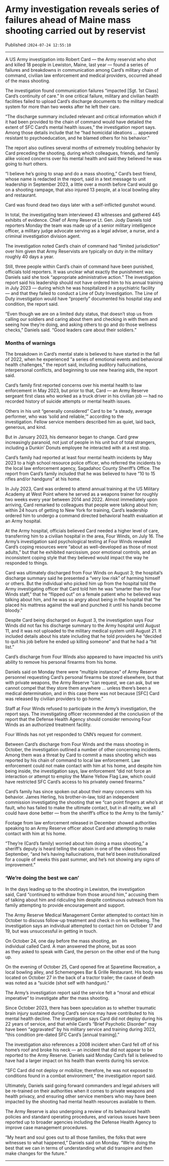 # Army investigation reveals series of failures ahead of Maine mass shooting carried out by reservist

Published :`2024-07-24 12:55:10`

---

A US Army investigation into Robert Card — the Army reservist who shot and killed 18 people in Lewiston, Maine, last year — found a series of failures and breakdowns in communication among Card’s military chain of command, civilian law enforcement and medical providers, occurred ahead of the mass shooting.

The investigation found communication failures “impacted [Sgt. 1st Class] Card’s continuity of care.” In one critical failure, military and civilian health facilities failed to upload Card’s discharge documents to the military medical system for more than two weeks after he left their care.

“The discharge summary included relevant and critical information which if it had been provided to the chain of command would have detailed the extent of SFC Card’s mental health issues,” the investigation report says. Among those details include that he “had homicidal ideations … appeared resistant to psychoeducation, and he blamed others for his behavior.”

The report also outlines several months of extremely troubling behavior by Card preceding the shooting, during which colleagues, friends, and family alike voiced concerns over his mental health and said they believed he was going to hurt others.

“I believe he’s going to snap and do a mass shooting,” Card’s best friend, whose name is redacted in the report, said in a text message to unit leadership in September 2023, a little over a month before Card would go on a shooting rampage, that also injured 13 people, at a local bowling alley and restaurant.

Card was found dead two days later with a self-inflicted gunshot wound.

In total, the investigating team interviewed 43 witnesses and gathered 445 exhibits of evidence. Chief of Army Reserve Lt. Gen. Jody Daniels told reporters Monday the team was made up of a senior military intelligence officer, a military judge advocate serving as a legal adviser, a nurse, and a criminal investigation division agent.

The investigation noted Card’s chain of command had “limited jurisdiction” over him given that Army Reservists are typically on duty in the military roughly 40 days a year.

Still, three people within Card’s chain of command have been punished, officials told reporters. It was unclear what exactly the punishment was; Daniels said she took “appropriate administrative action.” The investigation report said his leadership should not have ordered him to his annual training in July 2023 — during which he was hospitalized in a psychiatric facility — and that they failed to conduct a Line of Duty Investigation. The Line of Duty investigation would have “properly” documented his hospital stay and condition, the report said.

“Even though we are on a limited duty status, that doesn’t stop us from calling our soldiers and caring about them and checking in with them and seeing how they’re doing, and asking others to go and do those wellness checks,” Daniels said. “Good leaders care about their soldiers.”

### Months of warnings

The breakdown in Card’s mental state is believed to have started in the fall of 2022, when he experienced “a series of emotional events and behavioral health challenges,” the report said, including auditory hallucinations, interpersonal conflicts, and beginning to use new hearing aids, the report said.

Card’s family first reported concerns over his mental health to law enforcement in May 2023, but prior to that, Card — an Army Reserve sergeant first class who worked as a truck driver in his civilian job — had no recorded history of suicide attempts or mental health issues.

Others in his unit “generally considered” Card to be “a steady, average performer, who was ‘solid and reliable,’” according to the investigation. Fellow service members described him as quiet, laid back, generous, and kind.

But in January 2023, his demeanor began to change. Card grew increasingly paranoid, not just of people in his unit but of total strangers, including a Dunkin’ Donuts employee he interacted with at a rest stop.

Card’s family had reported at least four mental health incidents by May 2023 to a high school resource police officer, who referred the incidents to the local law enforcement agency, Sagadahoc County Sheriff’s Office. The report from Card’s family included that he was believed to have “10 to 15 rifles and/or handguns” at his home.

In July 2023, Card was ordered to attend annual training at the US Military Academy at West Point where he served as a weapons trainer for roughly two weeks every year between 2014 and 2022. Almost immediately upon arriving, Card remarked to colleagues that people were talking about him; within 24 hours of getting to New York for training, Card’s leadership ordered him to undergo a command directed behavioral health evaluation at an Army hospital.

At the Army hospital, officials believed Card needed a higher level of care, transferring him to a civilian hospital in the area, Four Winds, on July 16. The Army’s investigation said psychological testing at Four Winds revealed Card’s coping resources were “about as well-developed as those of most adults,” but that he exhibited narcissism, poor emotional controls, and an inconsistent coping style that they believed would impact the way he responded to things.

Card was ultimately discharged from Four Winds on August 3; the hospital’s discharge summary said he presented a “very low risk” of harming himself or others. But the individual who picked him up from the hospital told the Army investigating officer that Card told him he was “smarter than the Four Winds staff,” that he “flipped out” on a female patient who he believed was talking about him, and he was so angry about being in the hospital that “he placed his mattress against the wall and punched it until his hands become bloody.”

Despite Card being discharged on August 3, the investigation says Four Winds did not fax his discharge summary to the Army hospital until August 11, and it was not uploaded to the military medical system until August 21. It included details about his state including that he told providers he “decided to quit his job before he ended up killing someone” and that he had a “hit list.”

Card’s discharge from Four Winds also appeared to have impacted his unit’s ability to remove his personal firearms from his home.

Daniels said on Monday there were “multiple instances” of Army Reserve personnel requesting Card’s personal firearms be stored elsewhere, but that with private weapons, the Army Reserve “can request, we can ask, but we cannot compel that they store them anywhere … unless there’s been a medical determination, and in this case there was not because [SFC] Card was released by civilian providers to go home.”

Staff at Four Winds refused to participate in the Army’s investigation, the report says. The investigating officer recommended at the conclusion of the report that the Defense Health Agency should consider removing Four Winds as an authorized treatment facility.

Four Winds has not yet responded to CNN’s request for comment.

Between Card’s discharge from Four Winds and the mass shooting in October, the investigation outlined a number of other concerning incidents. Among them was a threat by Card to commit a mass shooting which was reported by his chain of command to local law enforcement. Law enforcement could not make contact with him at his home, and despite him being inside, the investigation says, law enforcement “did not force an interaction or attempt to employ the Maine Yellow Flag Law, which could have restricted SFC Card’s access to his privately owned firearms.”

Card’s family has since spoken out about their many concerns with his behavior. James Herling, his brother-in-law, told an independent commission investigating the shooting that we “can point fingers at who’s at fault, who has failed to make the ultimate contact, but in all reality, we all could have done better — from the sheriff’s office to the Army to the family.”

Footage from law enforcement released in December showed authorities speaking to an Army Reserve officer about Card and attempting to make contact with him at his home.

“They’re (Card’s family) worried about him doing a mass shooting,” a sheriff’s deputy is heard telling the captain in one of the videos from September, “and he’s having hallucinations, that he’d been institutionalized for a couple of weeks this past summer, and he’s not showing any signs of improvement.”

### ‘We’re doing the best we can’

In the days leading up to the shooting in Lewiston, the investigation said, Card “continued to withdraw from those around him,” accusing them of talking about him and ridiculing him despite continuous outreach from his family attempting to provide encouragement and support.

The Army Reserve Medical Management Center attempted to contact him in October to discuss follow-up treatment and check in on his wellbeing. The investigation says an individual attempted to contact him on October 17 and 19, but was unsuccessful in getting in touch.

On October 24, one day before the mass shooting, an individual called Card. A man answered the phone, but as soon as they asked to speak with Card, the person on the other end of the hung up.

On the evening of October 25, Card opened fire at Sparetime Recreation, a local bowling alley, and Schemengees Bar & Grille Restaurant. His body was located on October 27 in the back of a tractor trailer; the cause of death was noted as a “suicide (shot self with handgun).”

The Army’s investigation report said the service felt a “moral and ethical imperative” to investigate after the mass shooting.

Since October 2023, there has been speculation as to whether traumatic brain injury sustained during Card’s service may have contributed to his mental health decline. The investigation says Card did not deploy during his 22 years of service, and that while Card’s “Brief Psychotic Disorder” may have been “aggravated” by his military service and training during 2023, “this condition pre-dated SFC Card’s [annual training].”

The investigation also references a 2008 incident when Card fell off of his home’s roof and broke his neck — an incident that did not appear to be reported to the Army Reserve. Daniels said Monday Card’s fall is believed to have had a larger impact on his health than events during his service.

“SFC Card did not deploy or mobilize; therefore, he was not exposed to conditions found in a combat environment,” the investigation report said.

Ultimately, Daniels said going forward commanders and legal advisers will be re-trained on their authorities when it comes to private weapons and health privacy, and ensuring other service members who may have been impacted by the shooting had mental health resources available to them.

The Army Reserve is also undergoing a review of its behavioral health policies and standard operating procedures, and various issues have been reported up to broader agencies including the Defense Health Agency to improve case management procedures.

“My heart and soul goes out to all those families, the folks that were witnesses to what happened,” Daniels said on Monday. “We’re doing the best that we can in terms of understanding what did transpire and then make changes for the future.”

---

